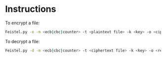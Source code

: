 # Instructions

To encrypt a file: 

```bash
Feistel.py -e -m <ecb|cbc|counter> -t <plaintext file> -k <key> -o <ciphertext file>
```

To decrypt a file:

```bash
Feistel.py -d -m <ecb|cbc|counter> -t <ciphertext file> -k <key> -o <resulting plaintext file>
```
